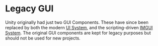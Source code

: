Legacy GUI
===

Unity originally had just two GUI Components. These have since been replaced by both the modern [UI System](UISystem), and the scripting-driven [IMGUI System](GUIScriptingGuide). The original GUI components are kept for legacy purposes but should not be used for new projects.




